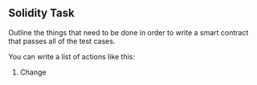 ## Solidity Task

Outline the things that need to be done in order to write a smart contract that passes all of the test cases.

You can write a list of actions like this:

1. Change


